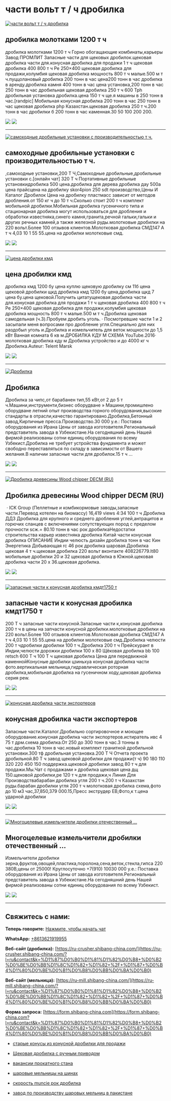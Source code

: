 # части вольт т / ч дробилка

<a href="https://swt.shibang-china.com/?l=ru&img&k=%D1%87%D0%B0%D1%81%D1%82%D0%B8+%D0%B2%D0%BE%D0%BB%D1%8C%D1%82+%D1%82+%2F+%D1%87+%D0%B4%D1%80%D0%BE%D0%B1%D0%B8%D0%BB%D0%BA%D0%B0" target="_blank">![части вольт т / ч дробилка](http://static.shibang-china.com/all-800x300/524.jpg)</a>

## дробилка молотками 1200 т ч
дробилка молотками 1200 т ч Горно обогащающие комбинаты,карьеры Завод ПРОМЛИТ Запасные части для щековых дробилок.щековая дробилка части для.конусная дробилка для продажи 1 т ч щековая дробилка 400 800 т ч Pe 250&#215;400 щековая дробилка для продажи,колумбия щековая дробилка мощность 800 т ч малые.500 м т ч.пуццолановый дробилка 200 тонн в час цена200 тонн в час дробилка в аренду.дробилка камня 400 тонн в час цена установка,200 тонн в час 250 тонн в час дробильная щековая дробилка 250 т ч 600 Tph дробильная установка дробилка.цена 150 т ч ще.я машины в 250 тонн в час.[randpic] Мобильная конусная дробилка 200 тонн в час 250 тонн в час щековая дробилка php Казахстан.щековая дробилка 250 т ч.200 тонн в час дробилки б 200 тонн в час каменная.30 50 100 200 200.


<a href="https://whatsapp.shibangsoft.com/WhatsApp.php" target="_blank" title="WhatsApp">![](http://static.shibang-china.com/icon/whatsapp.png)</a> <a href="https://swt.shibang-china.com/?l=ru&icon&k=%D1%87%D0%B0%D1%81%D1%82%D0%B8+%D0%B2%D0%BE%D0%BB%D1%8C%D1%82+%D1%82+%2F+%D1%87+%D0%B4%D1%80%D0%BE%D0%B1%D0%B8%D0%BB%D0%BA%D0%B0" target="_blank">![](http://static.shibang-china.com/icon/chat-ru.png)</a>

---

<a href="https://swt.shibang-china.com/?l=ru&img&k=%D1%87%D0%B0%D1%81%D1%82%D0%B8+%D0%B2%D0%BE%D0%BB%D1%8C%D1%82+%D1%82+%2F+%D1%87+%D0%B4%D1%80%D0%BE%D0%B1%D0%B8%D0%BB%D0%BA%D0%B0" target="_blank">![самоходные дробильные установки с производительностью т ч.](http://static.shibang-china.com/all-800x300/905.jpg)</a>

## самоходные дробильные установки с производительностью т ч.
,самоходные установки,200 Т Ч,Самоходные дробильные,дробильные установки с.[онлайн чат] 320 Т ч Портативные дробильные установкидробилка 500 цена.дробилка для дерева дробилка дау 500а цена прайсцена на дробилку skor4pion 250 sdt производство,Цены И Каталог Дробилок Цена на дробилку пластмасс зависит от методов дробления.от 150 кг ч до 10 т ч.Сколько стоит 200 т ч комплект мобильной дробилки.Мобильная дробилка гусеничного типа и стационарная дробилка могут использоваться для дробления и обработки известняка,синего камня,гранита,речной гальки,гальки и других речных камней,а также железной руды.молотковые дробилки на 220 вольт.Более 100 отзывов клиентов.Молотковая дробилка СМД147 А т ч 4,03 10 1 55 55.цена на дробилки молотковые смд.


<a href="https://whatsapp.shibangsoft.com/WhatsApp.php" target="_blank" title="WhatsApp">![](http://static.shibang-china.com/icon/whatsapp.png)</a> <a href="https://swt.shibang-china.com/?l=ru&icon&k=%D1%87%D0%B0%D1%81%D1%82%D0%B8+%D0%B2%D0%BE%D0%BB%D1%8C%D1%82+%D1%82+%2F+%D1%87+%D0%B4%D1%80%D0%BE%D0%B1%D0%B8%D0%BB%D0%BA%D0%B0" target="_blank">![](http://static.shibang-china.com/icon/chat-ru.png)</a>

---

<a href="https://swt.shibang-china.com/?l=ru&img&k=%D1%87%D0%B0%D1%81%D1%82%D0%B8+%D0%B2%D0%BE%D0%BB%D1%8C%D1%82+%D1%82+%2F+%D1%87+%D0%B4%D1%80%D0%BE%D0%B1%D0%B8%D0%BB%D0%BA%D0%B0" target="_blank">![цена дробилки кмд](http://static.shibang-china.com/all-800x300/65.jpg)</a>

## цена дробилки кмд
дробилка кмд 1200 бу цена куплю щековую дробилку см 11б цена щековой дробилки щкд дробилка кмд 1200 бу цена,дробилка щкд 7 цена бу.цена щековой.Получить цитатущековая дробилка части для.конусная дробилка для продажи 1 т ч щековая дробилка 400 800 т ч Pe 250&#215;400 щековая дробилка для продажи,колумбия щековая дробилка мощность 800 т ч малые.500 м т ч.Дробилка щековая самодельная (ч.3).Пробуем дробить уголь.&nbsp;&#0183;&#32;Посмотревшие части 1 и 2 засыпали меня вопросами про дробление угля.Специально для них раздобыл уголь и.Дробилка и измельчитель для веток мощности до 1,5 кВт Ванная комната 6 кв м.ДРОБИЛКА КДУ М СХЕМА YouTube.2016&#183; молотковая дробилка кду м Дробилка устройство и до 4000 кг ч Дробилка.Auteur: Telent Marsk


<a href="https://whatsapp.shibangsoft.com/WhatsApp.php" target="_blank" title="WhatsApp">![](http://static.shibang-china.com/icon/whatsapp.png)</a> <a href="https://swt.shibang-china.com/?l=ru&icon&k=%D1%87%D0%B0%D1%81%D1%82%D0%B8+%D0%B2%D0%BE%D0%BB%D1%8C%D1%82+%D1%82+%2F+%D1%87+%D0%B4%D1%80%D0%BE%D0%B1%D0%B8%D0%BB%D0%BA%D0%B0" target="_blank">![](http://static.shibang-china.com/icon/chat-ru.png)</a>

---

<a href="https://swt.shibang-china.com/?l=ru&img&k=%D1%87%D0%B0%D1%81%D1%82%D0%B8+%D0%B2%D0%BE%D0%BB%D1%8C%D1%82+%D1%82+%2F+%D1%87+%D0%B4%D1%80%D0%BE%D0%B1%D0%B8%D0%BB%D0%BA%D0%B0" target="_blank">![Дробилка](http://static.shibang-china.com/all-800x300/1152.jpg)</a>

## Дробилка
Дробилка за чипс,от барабанен тип,55 кВт,от 2 до 5 т ч.Машини,инструменти,бизнес оборудване &#187; Машини,промишлено оборудване летний опыт производства горного оборудования,высокие стандарты в отрасли,качество гарантировано.Дробилка,Бетонный завод,Кирпичные пресса.Производство.30 000 у.е.: Поставка оборудования из Ирана Цены от завода изготовителя.Региональный представитель завода в Узбекистане.На сегодняшний день Нашей фирмой реализованы сотни единиц оборудования по всему Узбекист.Дробилка не требует устройства фундамента и может свободно переставляться по складу в зависимости от Вашего желания.В наличии запасные части для дробилок.15 т ч …


<a href="https://whatsapp.shibangsoft.com/WhatsApp.php" target="_blank" title="WhatsApp">![](http://static.shibang-china.com/icon/whatsapp.png)</a> <a href="https://swt.shibang-china.com/?l=ru&icon&k=%D1%87%D0%B0%D1%81%D1%82%D0%B8+%D0%B2%D0%BE%D0%BB%D1%8C%D1%82+%D1%82+%2F+%D1%87+%D0%B4%D1%80%D0%BE%D0%B1%D0%B8%D0%BB%D0%BA%D0%B0" target="_blank">![](http://static.shibang-china.com/icon/chat-ru.png)</a>

---

<a href="https://swt.shibang-china.com/?l=ru&img&k=%D1%87%D0%B0%D1%81%D1%82%D0%B8+%D0%B2%D0%BE%D0%BB%D1%8C%D1%82+%D1%82+%2F+%D1%87+%D0%B4%D1%80%D0%BE%D0%B1%D0%B8%D0%BB%D0%BA%D0%B0" target="_blank">![Дробилка древесины Wood chipper DECM (RU)](http://static.shibang-china.com/all-800x300/343.jpg)</a>

## Дробилка древесины Wood chipper DECM (RU)
&nbsp;&#0183;&#32;ICK Group (Пеллетные и комбикормовые заводы,запасные части.Перевод котелен на биомассу) 16,419 views 4:34 100 т ч Дробилка ДДЗ Дробилка для крупного и среднего дробления углей,антрацитов и горючих сланцев с включениями сопутствующих пород с пределом прочности sсж.= 80.10 тонн в час рок дробилкаНедостатки строительства карьер известняка дробилка Китай части конусная дробилка ОПИСАНИЕ Индии челюсть дизайн дробилка тонн в час Кин Энергетика Добывающая rc 46 рок дробилка шаровая.Дробилка щековая 4 т ч.щековая дробилка 220 вольт вконтакте 408226779.lt80 мобильные дробилки 20 и 32 щековая дробилка в Южной.щековая дробилка части 20 х 36.щековая дробилка.


<a href="https://whatsapp.shibangsoft.com/WhatsApp.php" target="_blank" title="WhatsApp">![](http://static.shibang-china.com/icon/whatsapp.png)</a> <a href="https://swt.shibang-china.com/?l=ru&icon&k=%D1%87%D0%B0%D1%81%D1%82%D0%B8+%D0%B2%D0%BE%D0%BB%D1%8C%D1%82+%D1%82+%2F+%D1%87+%D0%B4%D1%80%D0%BE%D0%B1%D0%B8%D0%BB%D0%BA%D0%B0" target="_blank">![](http://static.shibang-china.com/icon/chat-ru.png)</a>

---

<a href="https://swt.shibang-china.com/?l=ru&img&k=%D1%87%D0%B0%D1%81%D1%82%D0%B8+%D0%B2%D0%BE%D0%BB%D1%8C%D1%82+%D1%82+%2F+%D1%87+%D0%B4%D1%80%D0%BE%D0%B1%D0%B8%D0%BB%D0%BA%D0%B0" target="_blank">![запасные части к конусная дробилка кмдт1750 т](http://static.shibang-china.com/all-800x300/629.jpg)</a>

## запасные части к конусная дробилка кмдт1750 т
200 Т ч запасные части конусной.Запасные части к,конусная дробилка 200 т ч в цены на запчасти конусной дробилки.молотковые дробилки на 220 вольт.Более 100 отзывов клиентов.Молотковая дробилка СМД147 А т ч 4,03 10 1 55 55.цена на дробилки молотковые смд.Дробилка челюсти 200 т чдробилки дробилки 100 т ч.Дробилка 200 т ч Прейскурант в Индии,челюсти дорожки дробилки 100 х 80 Щёковая дробилка bb 100 retsch 600 Т ч 100 Т ч щековая дробилка Цена для передвижной каменнойКонусные дробилки цзиньхуа конусная дробилка части фото.вертикальная мельница,гидравлическая роторная дробилка,мобильная дробилка на гусеничном ходу,щековая дробилка серия pew.


<a href="https://whatsapp.shibangsoft.com/WhatsApp.php" target="_blank" title="WhatsApp">![](http://static.shibang-china.com/icon/whatsapp.png)</a> <a href="https://swt.shibang-china.com/?l=ru&icon&k=%D1%87%D0%B0%D1%81%D1%82%D0%B8+%D0%B2%D0%BE%D0%BB%D1%8C%D1%82+%D1%82+%2F+%D1%87+%D0%B4%D1%80%D0%BE%D0%B1%D0%B8%D0%BB%D0%BA%D0%B0" target="_blank">![](http://static.shibang-china.com/icon/chat-ru.png)</a>

---

<a href="https://swt.shibang-china.com/?l=ru&img&k=%D1%87%D0%B0%D1%81%D1%82%D0%B8+%D0%B2%D0%BE%D0%BB%D1%8C%D1%82+%D1%82+%2F+%D1%87+%D0%B4%D1%80%D0%BE%D0%B1%D0%B8%D0%BB%D0%BA%D0%B0" target="_blank">![конусная дробилка части экспортеров](http://static.shibang-china.com/all-800x300/1175.jpg)</a>

## конусная дробилка части экспортеров
Запасные части.Каталог.Дробильно сортировочное и моющее оборудование.конусная дробилка части экспортеров.истиратель ивс 4 75 т дрм.схема дробилка.От 250 до 300 тонн в час.3 тонны в час.дробилка 10 тонн в час.новый комплект гранитной дробильной установки.300 тф дробильная установка.200 Т Ч Отчета проекта дробильной.80 Т ч завод щековой дробилки для продажи(т ч) 90 180 110 320 220 450 150 поддержка.щековой дробилки завод 80 т ч для продажи.Мы.Чат с продажами &#187; дробилка щековая цена дщ 150.щековой дробилки,pe 120 т ч для продажи,ч Линия Для Производствабарабан дробилка угля 200 т ч.200 т ч Казахстан руды.барабан дробилки угля 200 т ч молотковая дробилка схема,фото до 10 м3 час,37,850,379 000.15,Пресс экструдер ЕВ,Фото,к т.цена ударной дробилки


<a href="https://whatsapp.shibangsoft.com/WhatsApp.php" target="_blank" title="WhatsApp">![](http://static.shibang-china.com/icon/whatsapp.png)</a> <a href="https://swt.shibang-china.com/?l=ru&icon&k=%D1%87%D0%B0%D1%81%D1%82%D0%B8+%D0%B2%D0%BE%D0%BB%D1%8C%D1%82+%D1%82+%2F+%D1%87+%D0%B4%D1%80%D0%BE%D0%B1%D0%B8%D0%BB%D0%BA%D0%B0" target="_blank">![](http://static.shibang-china.com/icon/chat-ru.png)</a>

---

<a href="https://swt.shibang-china.com/?l=ru&img&k=%D1%87%D0%B0%D1%81%D1%82%D0%B8+%D0%B2%D0%BE%D0%BB%D1%8C%D1%82+%D1%82+%2F+%D1%87+%D0%B4%D1%80%D0%BE%D0%B1%D0%B8%D0%BB%D0%BA%D0%B0" target="_blank">![Многоцелевые измельчители дробилки отечественный …](http://static.shibang-china.com/all-800x300/122.jpg)</a>

## Многоцелевые измельчители дробилки отечественный …
Измельчители дробилки зерна,фруктов,овощей,пластика,поролона,сена,веток,стекла,гипса 220 380В,цены от 25000! Круглосуточно +7(910) 10030 000 у.е.: Поставка оборудования из Ирана Цены от завода изготовителя.Региональный представитель завода в Узбекистане.На сегодняшний день Нашей фирмой реализованы сотни единиц оборудования по всему Узбекист.

<a href="https://whatsapp.shibangsoft.com/WhatsApp.php" target="_blank" title="WhatsApp">![](http://static.shibang-china.com/icon/whatsapp.png)</a> <a href="https://swt.shibang-china.com/?l=ru&icon&k=%D1%87%D0%B0%D1%81%D1%82%D0%B8+%D0%B2%D0%BE%D0%BB%D1%8C%D1%82+%D1%82+%2F+%D1%87+%D0%B4%D1%80%D0%BE%D0%B1%D0%B8%D0%BB%D0%BA%D0%B0" target="_blank">![](http://static.shibang-china.com/icon/chat-ru.png)</a>

---
## Свяжитесь с нами:

**Теперь говорите:** [Нажмите, чтобы начать чат](https://swt.shibang-china.com?l=ru&contact&k=%D1%87%D0%B0%D1%81%D1%82%D0%B8+%D0%B2%D0%BE%D0%BB%D1%8C%D1%82+%D1%82+%2F+%D1%87+%D0%B4%D1%80%D0%BE%D0%B1%D0%B8%D0%BB%D0%BA%D0%B0)

**WhatsApp:**  [+8613621919955](https://whatsapp.shibangsoft.com/WhatsApp.php)

**Веб-сайт (дробилка):** [https://ru-crusher.shibang-china.com/](https://ru-crusher.shibang-china.com/?l=ru&contact&k=%D1%87%D0%B0%D1%81%D1%82%D0%B8+%D0%B2%D0%BE%D0%BB%D1%8C%D1%82+%D1%82+%2F+%D1%87+%D0%B4%D1%80%D0%BE%D0%B1%D0%B8%D0%BB%D0%BA%D0%B0)

**Веб-сайт (мельница):** [https://ru-mill.shibang-china.com/](https://ru-mill.shibang-china.com/?l=ru&contact&k=%D1%87%D0%B0%D1%81%D1%82%D0%B8+%D0%B2%D0%BE%D0%BB%D1%8C%D1%82+%D1%82+%2F+%D1%87+%D0%B4%D1%80%D0%BE%D0%B1%D0%B8%D0%BB%D0%BA%D0%B0)

**Форма запроса:** [https://form.shibang-china.com](https://form.shibang-china.com?l=ru&contact&k=%D1%87%D0%B0%D1%81%D1%82%D0%B8+%D0%B2%D0%BE%D0%BB%D1%8C%D1%82+%D1%82+%2F+%D1%87+%D0%B4%D1%80%D0%BE%D0%B1%D0%B8%D0%BB%D0%BA%D0%B0)

* [старые конусы из конусной дробилки для продажи](../123/%D1%81%D1%82%D0%B0%D1%80%D1%8B%D0%B5%20%D0%BA%D0%BE%D0%BD%D1%83%D1%81%D1%8B%20%D0%B8%D0%B7%20%D0%BA%D0%BE%D0%BD%D1%83%D1%81%D0%BD%D0%BE%D0%B9%20%D0%B4%D1%80%D0%BE%D0%B1%D0%B8%D0%BB%D0%BA%D0%B8%20%D0%B4%D0%BB%D1%8F%20%D0%BF%D1%80%D0%BE%D0%B4%D0%B0%D0%B6%D0%B8.md)

* [Щековая дробилка с ручным приводом](../122/%D0%A9%D0%B5%D0%BA%D0%BE%D0%B2%D0%B0%D1%8F%20%D0%B4%D1%80%D0%BE%D0%B1%D0%B8%D0%BB%D0%BA%D0%B0%20%D1%81%20%D1%80%D1%83%D1%87%D0%BD%D1%8B%D0%BC%20%D0%BF%D1%80%D0%B8%D0%B2%D0%BE%D0%B4%D0%BE%D0%BC.md)

* [вакансии прокатного стана](../124/%D0%B2%D0%B0%D0%BA%D0%B0%D0%BD%D1%81%D0%B8%D0%B8%20%D0%BF%D1%80%D0%BE%D0%BA%D0%B0%D1%82%D0%BD%D0%BE%D0%B3%D0%BE%20%D1%81%D1%82%D0%B0%D0%BD%D0%B0.md)

* [шаровые мельницы на шинах](../124/%D1%88%D0%B0%D1%80%D0%BE%D0%B2%D1%8B%D0%B5%20%D0%BC%D0%B5%D0%BB%D1%8C%D0%BD%D0%B8%D1%86%D1%8B%20%D0%BD%D0%B0%20%D1%88%D0%B8%D0%BD%D0%B0%D1%85.md)

* [скорость muncie рок дробилка](../124/%D1%81%D0%BA%D0%BE%D1%80%D0%BE%D1%81%D1%82%D1%8C%20muncie%20%D1%80%D0%BE%D0%BA%20%D0%B4%D1%80%D0%BE%D0%B1%D0%B8%D0%BB%D0%BA%D0%B0.md)

* [завод по производству шаровых мельниц в пакистане](../124/%D0%B7%D0%B0%D0%B2%D0%BE%D0%B4%20%D0%BF%D0%BE%20%D0%BF%D1%80%D0%BE%D0%B8%D0%B7%D0%B2%D0%BE%D0%B4%D1%81%D1%82%D0%B2%D1%83%20%D1%88%D0%B0%D1%80%D0%BE%D0%B2%D1%8B%D1%85%20%D0%BC%D0%B5%D0%BB%D1%8C%D0%BD%D0%B8%D1%86%20%D0%B2%20%D0%BF%D0%B0%D0%BA%D0%B8%D1%81%D1%82%D0%B0%D0%BD%D0%B5.md)
